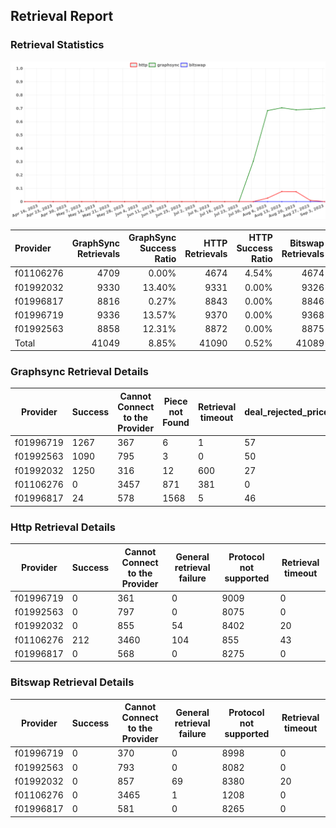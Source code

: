 ## Retrieval Report
### Retrieval Statistics
<img src="https://raw.githubusercontent.com/data-preservation-programs/filplus-checker-assets/main/filecoin-project/filecoin-plus-large-datasets/issues/1350/1693896699554.png"/>

| Provider  | GraphSync Retrievals | GraphSync Success Ratio | HTTP Retrievals | HTTP Success Ratio | Bitswap Retrievals | Bitswap Success Ratio |
| :-------- | -------------------: | ----------------------: | --------------: | -----------------: | -----------------: | --------------------: |
| f01106276 |                 4709 |                   0.00% |            4674 |              4.54% |               4674 |                 0.00% |
| f01992032 |                 9330 |                  13.40% |            9331 |              0.00% |               9326 |                 0.00% |
| f01996817 |                 8816 |                   0.27% |            8843 |              0.00% |               8846 |                 0.00% |
| f01996719 |                 9336 |                  13.57% |            9370 |              0.00% |               9368 |                 0.00% |
| f01992563 |                 8858 |                  12.31% |            8872 |              0.00% |               8875 |                 0.00% |
| Total     |                41049 |                   8.85% |           41090 |              0.52% |              41089 |                 0.00% |

### Graphsync Retrieval Details
| Provider  | Success | Cannot Connect to the Provider | Piece not Found | Retrieval timeout | deal_rejected_price_too_low | General retrieval failure | Retrieval not free |
| --------- | ------- | ------------------------------ | --------------- | ----------------- | --------------------------- | ------------------------- | ------------------ |
| f01996719 | 1267    | 367                            | 6               | 1                 | 57                          | 5922                      | 1716               |
| f01992563 | 1090    | 795                            | 3               | 0                 | 50                          | 5213                      | 1707               |
| f01992032 | 1250    | 316                            | 12              | 600               | 27                          | 5818                      | 1307               |
| f01106276 | 0       | 3457                           | 871             | 381               | 0                           | 0                         | 0                  |
| f01996817 | 24      | 578                            | 1568            | 5                 | 46                          | 4847                      | 1748               |

### Http Retrieval Details
| Provider  | Success | Cannot Connect to the Provider | General retrieval failure | Protocol not supported | Retrieval timeout |
| --------- | ------- | ------------------------------ | ------------------------- | ---------------------- | ----------------- |
| f01996719 | 0       | 361                            | 0                         | 9009                   | 0                 |
| f01992563 | 0       | 797                            | 0                         | 8075                   | 0                 |
| f01992032 | 0       | 855                            | 54                        | 8402                   | 20                |
| f01106276 | 212     | 3460                           | 104                       | 855                    | 43                |
| f01996817 | 0       | 568                            | 0                         | 8275                   | 0                 |

### Bitswap Retrieval Details
| Provider  | Success | Cannot Connect to the Provider | General retrieval failure | Protocol not supported | Retrieval timeout |
| --------- | ------- | ------------------------------ | ------------------------- | ---------------------- | ----------------- |
| f01996719 | 0       | 370                            | 0                         | 8998                   | 0                 |
| f01992563 | 0       | 793                            | 0                         | 8082                   | 0                 |
| f01992032 | 0       | 857                            | 69                        | 8380                   | 20                |
| f01106276 | 0       | 3465                           | 1                         | 1208                   | 0                 |
| f01996817 | 0       | 581                            | 0                         | 8265                   | 0                 |
